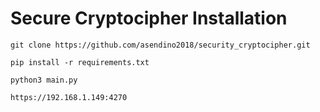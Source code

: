 # Secure Cryptocipher Installation

`git clone https://github.com/asendino2018/security_cryptocipher.git`

`pip install -r requirements.txt`

`python3 main.py`

`https://192.168.1.149:4270`
